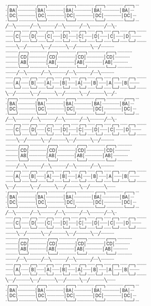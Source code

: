 ·┌──┐··············┌──┐··············┌──┐··············┌──┐··············┌──┐···
·│BA│··············│BA│··············│BA│··············│BA│··············│BA│···
·│DC│··············│DC│··············│DC│··············│DC│··············│DC│···
·└──┘··············└──┘··············└──┘··············└──┘··············└──┘···
╱····╲············╱····╲············╱····╲············╱····╲············╱····╲··
······┌─┐······┌─┐······┌─┐······┌─┐······┌─┐······┌─┐······┌─┐······┌─┐········
······│C│······│D│······│C│······│D│······│C│······│D│······│C│······│D│········
······└─┘······└─┘······└─┘······└─┘······└─┘······└─┘······└─┘······└─┘········
·········╲····╱············╲····╱············╲····╱············╲····╱···········
··········┌──┐··············┌──┐··············┌──┐··············┌──┐············
··········│CD│··············│CD│··············│CD│··············│CD│············
··········│AB│··············│AB│··············│AB│··············│AB│············
··········└──┘··············└──┘··············└──┘··············└──┘············
·········╱····╲············╱····╲············╱····╲············╱····╲···········
······┌─┐······┌─┐······┌─┐······┌─┐······┌─┐······┌─┐······┌─┐······┌─┐········
······│A│······│B│······│A│······│B│······│A│······│B│······│A│······│B│········
······└─┘······└─┘······└─┘······└─┘······└─┘······└─┘······└─┘······└─┘········
╲····╱············╲····╱············╲····╱············╲····╱············╲····╱··
·┌──┐··············┌──┐··············┌──┐··············┌──┐··············┌──┐···
·│BA│··············│BA│··············│BA│··············│BA│··············│BA│···
·│DC│··············│DC│··············│DC│··············│DC│··············│DC│···
·└──┘··············└──┘··············└──┘··············└──┘··············└──┘···
╱····╲············╱····╲············╱····╲············╱····╲············╱····╲··
······┌─┐······┌─┐······┌─┐······┌─┐······┌─┐······┌─┐······┌─┐······┌─┐········
······│C│······│D│······│C│······│D│······│C│······│D│······│C│······│D│········
······└─┘······└─┘······└─┘······└─┘······└─┘······└─┘······└─┘······└─┘········
·········╲····╱············╲····╱············╲····╱············╲····╱···········
··········┌──┐··············┌──┐··············┌──┐··············┌──┐············
··········│CD│··············│CD│··············│CD│··············│CD│············
··········│AB│··············│AB│··············│AB│··············│AB│············
··········└──┘··············└──┘··············└──┘··············└──┘············
·········╱····╲············╱····╲············╱····╲············╱····╲···········
······┌─┐······┌─┐······┌─┐······┌─┐······┌─┐······┌─┐······┌─┐······┌─┐········
······│A│······│B│······│A│······│B│······│A│······│B│······│A│······│B│········
······└─┘······└─┘······└─┘······└─┘······└─┘······└─┘······└─┘······└─┘········
╲····╱············╲····╱············╲·····╱···········╲····╱············╲·······
·┌──┐··············┌──┐··············┌──┐··············┌──┐··············┌──┐···
·│BA│··············│BA│··············│BA│··············│BA│··············│BA│···
·│DC│··············│DC│··············│DC│··············│DC│··············│DC│···
·└──┘··············└──┘··············└──┘··············└──┘··············└──┘···
╱····╲············╱····╲············╱····╲············╱····╲············╱····╲··
······┌─┐······┌─┐······┌─┐······┌─┐······┌─┐······┌─┐······┌─┐······┌─┐········
······│C│······│D│······│C│······│D│······│C│······│D│······│C│······│D│········
······└─┘······└─┘······└─┘······└─┘······└─┘······└─┘······└─┘······└─┘········
·········╲····╱············╲····╱············╲····╱············╲····╱···········
··········┌──┐··············┌──┐··············┌──┐··············┌──┐············
··········│CD│··············│CD│··············│CD│··············│CD│············
··········│AB│··············│AB│··············│AB│··············│AB│············
··········└──┘··············└──┘··············└──┘··············└──┘············
·········╱····╲············╱····╲············╱····╲············╱····╲···········
······┌─┐······┌─┐······┌─┐······┌─┐······┌─┐······┌─┐······┌─┐······┌─┐········
······│A│······│B│······│A│······│B│······│A│······│B│······│A│······│B│········
······└─┘······└─┘······└─┘······└─┘······└─┘······└─┘······└─┘······└─┘········
╲····╱············╲····╱············╲·····╱···········╲····╱············╲·······
·┌──┐··············┌──┐··············┌──┐··············┌──┐··············┌──┐···
·│BA│··············│BA│··············│BA│··············│BA│··············│BA│···
·│DC│··············│DC│··············│DC│··············│DC│··············│DC│···
·└──┘··············└──┘··············└──┘··············└──┘··············└──┘···
